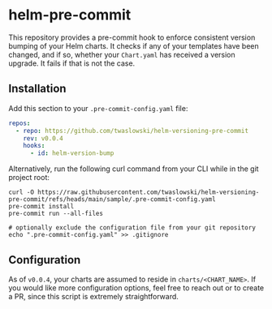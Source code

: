# helm-pre-commit

This repository provides a pre-commit hook to enforce consistent version bumping of your Helm charts.
It checks if any of your templates have been changed, and if so, whether your `Chart.yaml` has received a version
upgrade. It fails if that is not the case.

## Installation

Add this section to your `.pre-commit-config.yaml` file:

```yaml
repos:
  - repo: https://github.com/twaslowski/helm-versioning-pre-commit
    rev: v0.0.4
    hooks:
      - id: helm-version-bump
```

Alternatively, run the following curl command from your CLI while in the git project root:

```shell
curl -O https://raw.githubusercontent.com/twaslowski/helm-versioning-pre-commit/refs/heads/main/sample/.pre-commit-config.yaml
pre-commit install
pre-commit run --all-files

# optionally exclude the configuration file from your git repository
echo ".pre-commit-config.yaml" >> .gitignore
```

## Configuration

As of `v0.0.4`, your charts are assumed to reside in `charts/<CHART_NAME>`. If you would like more configuration
options, feel free to reach out or to create a PR, since this script is extremely straightforward.
